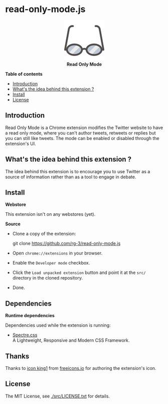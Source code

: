 # read-only-mode.js

<p align="center">
  <img src="/src/images/icon128.png" alt="logo">
  <br>
  <b>Read Only Mode</b>
</p>

**Table of contents**

* <a href='#introduction'>Introduction</a>
* <a href='#the-idea'>What's the idea behind this extension ?</a>
* <a href='#install'>Install</a>
* <a href='#license'>License</a>

## <a id='introduction'>Introduction</a>

Read Only Mode is a Chrome extension modifies the Twitter website 
to have a read only mode, where you can't author tweets, retweets 
or replies but you can still like tweets. The mode can be enabled 
or disabled through the extension's UI.

## What's the idea behind this extension ?

The idea behind this extension is to encourage you to use Twitter 
as a source of information rather than as a tool to engage in debate.

## <a id='install'> Install </a>

**Webstore**

This extension isn't on any webstores (yet).

**Source**

 * Clone a copy of the extension:

      git clone https://github.com/rg-3/read-only-mode.js

* Open `chrome://extensions` in your browser.

* Enable the `Developer mode` checkbox.

* Click the `Load unpacked extension` button and point it at 
  the `src/` directory in the cloned repository.

* Done.

## <a id='dependencies'> Dependencies </a>

**Runtime dependencies**

Dependencies used while the extension is running:

* [Spectre.css](https://picturepan2.github.io/spectre/)  
  A Lightweight, Responsive and Modern CSS Framework.

## Thanks

Thanks to [icon king1](https://freeicons.io/profile/3) from 
[freeicons.io](https://freeicons.io) for authoring the 
extension's icon.

## <a id='source'>License</a>

The MIT License, see [./src/LICENSE.txt](./src/LICENSE.txt) for details.
